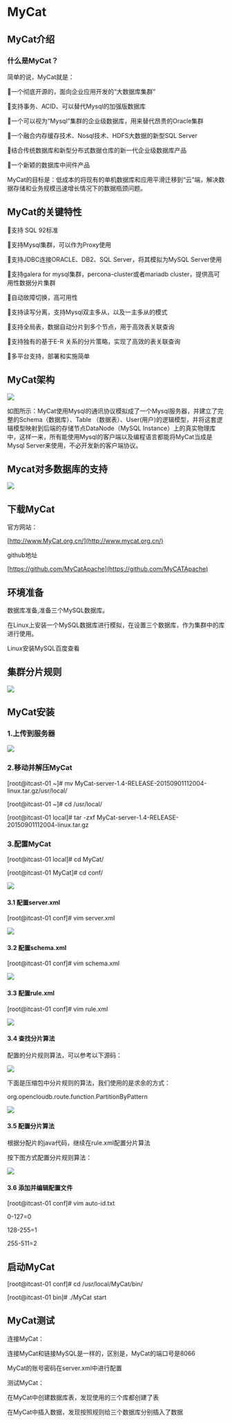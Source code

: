 # MyCat

##  MyCat介绍

### 什么是MyCat？

简单的说，MyCat就是：

一个彻底开源的，面向企业应用开发的“大数据库集群”

支持事务、ACID、可以替代Mysql的加强版数据库

一个可以视为“Mysql”集群的企业级数据库，用来替代昂贵的Oracle集群

一个融合内存缓存技术、Nosql技术、HDFS大数据的新型SQL Server

结合传统数据库和新型分布式数据仓库的新一代企业级数据库产品

一个新颖的数据库中间件产品

MyCat的目标是：低成本的将现有的单机数据库和应用平滑迁移到“云”端，解决数据存储和业务规模迅速增长情况下的数据瓶颈问题。

##  MyCat的关键特性

支持 SQL 92标准

支持Mysql集群，可以作为Proxy使用

支持JDBC连接ORACLE、DB2、SQL Server，将其模拟为MySQL  Server使用

支持galera for mysql集群，percona-cluster或者mariadb cluster，提供高可用性数据分片集群

自动故障切换，高可用性

支持读写分离，支持Mysql双主多从，以及一主多从的模式

支持全局表，数据自动分片到多个节点，用于高效表关联查询

支持独有的基于E-R 关系的分片策略，实现了高效的表关联查询

多平台支持，部署和实施简单

## MyCat架构

![](img/架构.png)

如图所示：MyCat使用Mysql的通讯协议模拟成了一个Mysql服务器，并建立了完整的Schema（数据库）、Table （数据表）、User(用户)的逻辑模型，并将这套逻辑模型映射到后端的存储节点DataNode（MySQL Instance）上的真实物理库中，这样一来，所有能使用Mysql的客户端以及编程语言都能将MyCat当成是Mysql Server来使用，不必开发新的客户端协议。

## Mycat对多数据库的支持

![](img/多数据库支持.png)

## 下载MyCat

官方网站：

[http://www.MyCat.org.cn/](http://www.mycat.org.cn/)

 

github地址

[https://github.com/MyCatApache](https://github.com/MyCATApache)



## 环境准备

数据库准备,准备三个MySQL数据库。

在Linux上安装一个MySQL数据库进行模拟，在设置三个数据库，作为集群中的库进行使用。

Linux安装MySQL百度查看

## 集群分片规则

![](img/分片规则.png)

##  MyCat安装

### 1.上传到服务器

![](img/上传.png)

### 2.移动并解压MyCat

[root@itcast-01 ~]# mv MyCat-server-1.4-RELEASE-20150901112004-linux.tar.gz/usr/local/

[root@itcast-01 ~]# cd /usr/local/

[root@itcast-01 local]# tar -zxf MyCat-server-1.4-RELEASE-20150901112004-linux.tar.gz

### 3.配置MyCat

[root@itcast-01 local]# cd MyCat/

[root@itcast-01 MyCat]# cd conf/

![](img/conf.png)

#### 3.1 配置server.xml

[root@itcast-01 conf]# vim server.xml

![](img/schema.png)

#### 3.2 配置schema.xml

[root@itcast-01 conf]# vim schema.xml

![](img/schema2.png)

#### 3.3 配置rule.xml

[root@itcast-01 conf]# vim rule.xml

![](img/rule.png)

#### 3.4  查找分片算法

配置的分片规则算法，可以参考以下源码：

![](img/源码.png)

下面是压缩包中分片规则的算法，我们使用的是求余的方式：

org.opencloudb.route.function.PartitionByPattern

![](img/求余.png)

#### 3.5 配置分片算法

根据分配片的java代码，继续在rule.xml配置分片算法

按下图方式配置分片规则算法：

![](img/rult2.png)

#### 3.6 添加并编辑配置文件

[root@itcast-01 conf]# vim auto-id.txt

0-127=0

128-255=1

255-511=2

## 启动MyCat

[root@itcast-01 conf]# cd /usr/local/MyCat/bin/

[root@itcast-01 bin]# ./MyCat start



## MyCat测试

连接MyCat：

连接MyCat和链接MySQL是一样的，区别是，MyCat的端口号是8066

MyCat的账号密码在server.xml中进行配置

 

测试MyCat：

在MyCat中创建数据库表，发现使用的三个库都创建了表

在MyCat中插入数据，发现按照规则给三个数据库分别插入了数据



